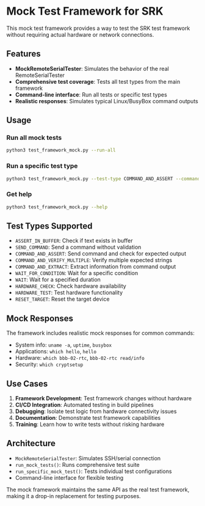 # Mock Test Framework for SRK

This mock test framework provides a way to test the SRK test framework without requiring actual hardware or network connections.

## Features

- **MockRemoteSerialTester**: Simulates the behavior of the real RemoteSerialTester
- **Comprehensive test coverage**: Tests all test types from the main framework
- **Command-line interface**: Run all tests or specific test types
- **Realistic responses**: Simulates typical Linux/BusyBox command outputs

## Usage

### Run all mock tests

```bash
python3 test_framework_mock.py --run-all
```

### Run a specific test type

```bash
python3 test_framework_mock.py --test-type COMMAND_AND_ASSERT --command 'which hello' --expected 'hello' --description 'Check hello binary'
```

### Get help

```bash
python3 test_framework_mock.py --help
```

## Test Types Supported

- `ASSERT_IN_BUFFER`: Check if text exists in buffer
- `SEND_COMMAND`: Send a command without validation
- `COMMAND_AND_ASSERT`: Send command and check for expected output
- `COMMAND_AND_VERIFY_MULTIPLE`: Verify multiple expected strings
- `COMMAND_AND_EXTRACT`: Extract information from command output
- `WAIT_FOR_CONDITION`: Wait for a specific condition
- `WAIT`: Wait for a specified duration
- `HARDWARE_CHECK`: Check hardware availability
- `HARDWARE_TEST`: Test hardware functionality
- `RESET_TARGET`: Reset the target device

## Mock Responses

The framework includes realistic mock responses for common commands:

- System info: `uname -a`, `uptime`, `busybox`
- Applications: `which hello`, `hello`
- Hardware: `which bbb-02-rtc`, `bbb-02-rtc read/info`
- Security: `which cryptsetup`

## Use Cases

1. **Framework Development**: Test framework changes without hardware
2. **CI/CD Integration**: Automated testing in build pipelines
3. **Debugging**: Isolate test logic from hardware connectivity issues
4. **Documentation**: Demonstrate test framework capabilities
5. **Training**: Learn how to write tests without risking hardware

## Architecture

- `MockRemoteSerialTester`: Simulates SSH/serial connection
- `run_mock_tests()`: Runs comprehensive test suite
- `run_specific_mock_test()`: Tests individual test configurations
- Command-line interface for flexible testing

The mock framework maintains the same API as the real test framework, making it a drop-in replacement for testing purposes.
